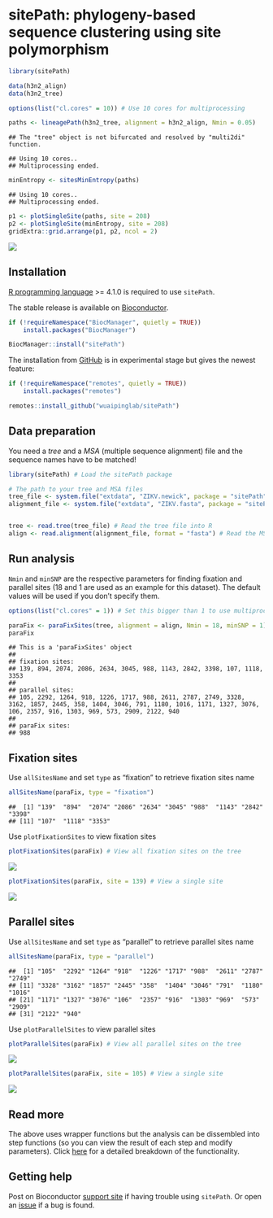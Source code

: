 # sitePath: phylogeny-based sequence clustering using site polymorphism

``` r
library(sitePath)

data(h3n2_align)
data(h3n2_tree)

options(list("cl.cores" = 10)) # Use 10 cores for multiprocessing

paths <- lineagePath(h3n2_tree, alignment = h3n2_align, Nmin = 0.05)
```

    ## The "tree" object is not bifurcated and resolved by "multi2di" function.

    ## Using 10 cores..
    ## Multiprocessing ended.

``` r
minEntropy <- sitesMinEntropy(paths)
```

    ## Using 10 cores..
    ## Multiprocessing ended.

``` r
p1 <- plotSingleSite(paths, site = 208)
p2 <- plotSingleSite(minEntropy, site = 208)
gridExtra::grid.arrange(p1, p2, ncol = 2)
```

![](inst/example-1.png)<!-- -->

## Installation

[R programming language](https://cran.r-project.org/) \>= 4.1.0 is
required to use `sitePath`.

The stable release is available on
[Bioconductor](https://bioconductor.org/packages/sitePath/).

``` r
if (!requireNamespace("BiocManager", quietly = TRUE))
    install.packages("BiocManager")

BiocManager::install("sitePath")
```

The installation from [GitHub](https://github.com/wuaipinglab/sitePath/)
is in experimental stage but gives the newest feature:

``` r
if (!requireNamespace("remotes", quietly = TRUE))
    install.packages("remotes")

remotes::install_github("wuaipinglab/sitePath")
```

## Data preparation

You need a *tree* and a *MSA* (multiple sequence alignment) file and the
sequence names have to be matched!

``` r
library(sitePath) # Load the sitePath package

# The path to your tree and MSA files
tree_file <- system.file("extdata", "ZIKV.newick", package = "sitePath")
alignment_file <- system.file("extdata", "ZIKV.fasta", package = "sitePath")


tree <- read.tree(tree_file) # Read the tree file into R
align <- read.alignment(alignment_file, format = "fasta") # Read the MSA file into R
```

## Run analysis

`Nmin` and `minSNP` are the respective parameters for finding fixation
and parallel sites (18 and 1 are used as an example for this dataset).
The default values will be used if you don’t specify them.

``` r
options(list("cl.cores" = 1)) # Set this bigger than 1 to use multiprocessing

paraFix <- paraFixSites(tree, alignment = align, Nmin = 18, minSNP = 1) # Run analysis to find fixation and parallel sites
paraFix
```

    ## This is a 'paraFixSites' object
    ## 
    ## fixation sites:
    ## 139, 894, 2074, 2086, 2634, 3045, 988, 1143, 2842, 3398, 107, 1118, 3353
    ## 
    ## parallel sites:
    ## 105, 2292, 1264, 918, 1226, 1717, 988, 2611, 2787, 2749, 3328, 3162, 1857, 2445, 358, 1404, 3046, 791, 1180, 1016, 1171, 1327, 3076, 106, 2357, 916, 1303, 969, 573, 2909, 2122, 940
    ## 
    ## paraFix sites:
    ## 988

## Fixation sites

Use `allSitesName` and set `type` as “fixation” to retrieve fixation
sites name

``` r
allSitesName(paraFix, type = "fixation")
```

    ##  [1] "139"  "894"  "2074" "2086" "2634" "3045" "988"  "1143" "2842" "3398"
    ## [11] "107"  "1118" "3353"

Use `plotFixationSites` to view fixation sites

``` r
plotFixationSites(paraFix) # View all fixation sites on the tree
```

![](inst/plot_fixSites-1.png)<!-- -->

``` r
plotFixationSites(paraFix, site = 139) # View a single site
```

![](inst/plot_fixSites-2.png)<!-- -->

## Parallel sites

Use `allSitesName` and set `type` as “parallel” to retrieve parallel
sites name

``` r
allSitesName(paraFix, type = "parallel")
```

    ##  [1] "105"  "2292" "1264" "918"  "1226" "1717" "988"  "2611" "2787" "2749"
    ## [11] "3328" "3162" "1857" "2445" "358"  "1404" "3046" "791"  "1180" "1016"
    ## [21] "1171" "1327" "3076" "106"  "2357" "916"  "1303" "969"  "573"  "2909"
    ## [31] "2122" "940"

Use `plotParallelSites` to view parallel sites

``` r
plotParallelSites(paraFix) # View all parallel sites on the tree
```

![](inst/unnamed-chunk-1-1.png)<!-- -->

``` r
plotParallelSites(paraFix, site = 105) # View a single site
```

![](inst/unnamed-chunk-1-2.png)<!-- -->

## Read more

The above uses wrapper functions but the analysis can be dissembled into
step functions (so you can view the result of each step and modify
parameters). Click
[here](https://wuaipinglab.github.io/sitePath/articles/sitePath.html)
for a detailed breakdown of the functionality.

## Getting help

Post on Bioconductor [support site](https://support.bioconductor.org/)
if having trouble using `sitePath`. Or open an
[issue](https://github.com/wuaipinglab/sitePath/issues/new?assignees=&labels=&template=bug_report.md&title=)
if a bug is found.
